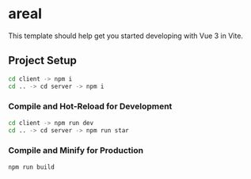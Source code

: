 # areal

This template should help get you started developing with Vue 3 in Vite.

## Project Setup

```sh
cd client -> npm i
cd .. -> cd server -> npm i
```

### Compile and Hot-Reload for Development

```sh
cd client -> npm run dev
cd .. -> cd server -> npm run star
```

### Compile and Minify for Production

```sh
npm run build
```
